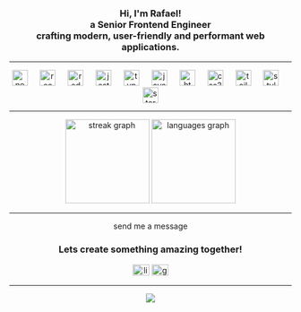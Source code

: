 <h3 align="center">Hi, I'm Rafael!<br>a Senior Frontend Engineer<br>crafting modern, user-friendly and performant web applications.</h3>

---

<div align="center">
  <img src="https://cdn.jsdelivr.net/gh/devicons/devicon/icons/nextjs/nextjs-original.svg" height="28" alt="nextjs logo"  />
  <img width="14" />
  <img src="https://cdn.jsdelivr.net/gh/devicons/devicon/icons/react/react-original.svg" height="28" alt="react logo"  />
  <img width="14" />
  <img src="https://cdn.jsdelivr.net/gh/devicons/devicon/icons/redux/redux-original.svg" height="28" alt="redux logo"  />
  <img width="14" />
  <img src="https://cdn.jsdelivr.net/gh/devicons/devicon/icons/jest/jest-plain.svg" height="28" alt="jest logo"  />
  <img width="14" />
  <img src="https://cdn.jsdelivr.net/gh/devicons/devicon/icons/typescript/typescript-original.svg" height="28" alt="typescript logo"  />
  <img width="14" />
  <img src="https://cdn.jsdelivr.net/gh/devicons/devicon/icons/javascript/javascript-original.svg" height="28" alt="javascript logo"  />
  <img width="14" />
  <img src="https://cdn.jsdelivr.net/gh/devicons/devicon/icons/html5/html5-original.svg" height="28" alt="html5 logo"  />
  <img width="14" />
  <img src="https://cdn.jsdelivr.net/gh/devicons/devicon/icons/css3/css3-original.svg" height="28" alt="css3 logo"  />
  <img width="14" />
  <img src="https://skillicons.dev/icons?i=tailwind" height="28" alt="tailwindcss logo"  />
  <img width="14" />
  <img src="https://skillicons.dev/icons?i=styledcomponents" height="28" alt="styledcomponents logo"  />
  <img width="14" />
  <img src="https://cdn.jsdelivr.net/gh/devicons/devicon/icons/storybook/storybook-original.svg" height="28" alt="storybook logo"  />
</div>

---

<div align="center">
  <img src="https://streak-stats.demolab.com?user=rpadovanni&locale=en&mode=weekly&theme=tokyonight&hide_border=true&border_radius=5&order=3" height="150" alt="streak graph"  />
  <img src="https://github-readme-stats.vercel.app/api/top-langs?username=rpadovanni&locale=en&hide_title=true&layout=compact&card_width=320&langs_count=6&theme=github_dark&hide_border=true&order=2" height="150" alt="languages graph"  />
</div>

---

<div align="center">
  <span align="center">send me a message</span>
  <h3 align="center">Lets create something amazing together!</h3>
  <img src="https://raw.githubusercontent.com/maurodesouza/profile-readme-generator/master/src/assets/icons/social/linkedin/default.svg" width="30" height="20" alt="linkedin logo"  />
  <img src="https://raw.githubusercontent.com/maurodesouza/profile-readme-generator/master/src/assets/icons/social/gmail/default.svg" width="30" height="20" alt="gmail logo"  />
</div>

---

<div align="center">
  <img src="https://visitor-badge.laobi.icu/badge?page_id=rpadovanni.rpadovanni&"  />
</div>
